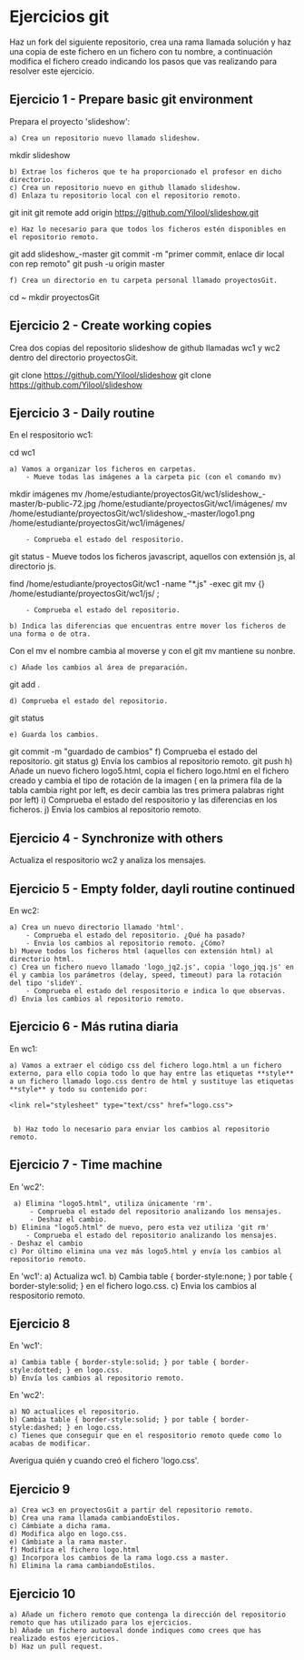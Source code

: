 # Ejercicios git 

Haz un fork del siguiente repositorio, crea una rama llamada solución  y haz una copia de este fichero en un fichero con tu nombre, a continuación  modifica el fichero creado indicando los pasos que vas realizando para resolver este ejercicio.

## Ejercicio 1 - Prepare basic git environment
Prepara el proyecto 'slideshow':

	a) Crea un repositorio nuevo llamado slideshow.

mkdir slideshow

	b) Extrae los ficheros que te ha proporcionado el profesor en dicho directorio.
	c) Crea un repositorio nuevo en github llamado slideshow.
	d) Enlaza tu repositorio local con el repositorio remoto.

git init
git remote add origin https://github.com/Yilool/slideshow.git

	e) Haz lo necesario para que todos los ficheros estén disponibles en el repositorio remoto.

git add slideshow_-master
git commit -m "primer commit, enlace dir local con rep remoto"
git push -u origin master

	f) Crea un directorio en tu carpeta personal llamado proyectosGit.

cd ~
mkdir proyectosGit

## Ejercicio 2 - Create working copies
Crea dos copias del repositorio slideshow de github llamadas wc1 y wc2 dentro del directorio proyectosGit.

git clone https://github.com/Yilool/slideshow
git clone https://github.com/Yilool/slideshow

## Ejercicio 3 - Daily routine
En el respositorio wc1:

cd wc1

	a) Vamos a organizar los ficheros en carpetas.
		- Mueve todas las imágenes a la carpeta pic (con el comando mv)
mkdir imágenes
mv /home/estudiante/proyectosGit/wc1/slideshow_-master/b-public-72.jpg /home/estudiante/proyectosGit/wc1/imágenes/
mv /home/estudiante/proyectosGit/wc1/slideshow_-master/logo1.png /home/estudiante/proyectosGit/wc1/imágenes/

		- Comprueba el estado del respositorio.
git status
		- Mueve todos los ficheros javascript, aquellos con extensión js, al directorio js.

find /home/estudiante/proyectosGit/wc1 -name "*.js" -exec git mv {} /home/estudiante/proyectosGit/wc1/js/ \;

		- Comprueba el estado del repositorio.

	b) Indica las diferencias que encuentras entre mover los ficheros de una forma o de otra.
Con el mv el nombre cambia al moverse y con el git mv mantiene su nonbre.

	c) Añade los cambios al área de preparación.
git add .

	d) Comprueba el estado del repositorio.
git status

	e) Guarda los cambios.
git commit -m "guardado de cambios"
	f) Comprueba el estado del repositorio.
git status
	g) Envía los cambios al repositorio remoto.
git push
	h) Añade un nuevo fichero logo5.html, copia el fichero logo.html en el fichero creado y cambia el tipo de rotación de la imagen ( en la primera fila de la tabla cambia right por left, es decir cambia las tres primera palabras right por left)
	i) Comprueba el estado del respositorio y las diferencias en los ficheros.
	j) Envia los cambios al repositorio remoto.

## Ejercicio 4 - Synchronize with others

Actualiza el respositorio wc2 y analiza los mensajes.

## Ejercicio 5 - Empty folder, dayli routine continued

En wc2:

	a) Crea un nuevo directorio llamado 'html'.
		- Comprueba el estado del repositorio. ¿Qué ha pasado?
		- Envia los cambios al repositorio remoto. ¿Cómo?
	b) Mueve todos los ficheros html (aquellos con extensión html) al directorio html.
	c) Crea un fichero nuevo llamado 'logo_jq2.js', copia 'logo_jqq.js' en él y cambia los parámetros (delay, speed, timeout) para la rotación del tipo 'slideY'.
		- Comprueba el estado del respositorio e indica lo que observas.
	d) Envia los cambios al repositorio remoto.

## Ejercicio 6 - Más rutina diaria
En wc1:

	a) Vamos a extraer el código css del fichero logo.html a un fichero externo, para ello copia todo lo que hay entre las etiquetas **style** a un fichero llamado logo.css dentro de html y sustituye las etiquetas **style** y todo su contenido por: 

	<link rel="stylesheet" type="text/css" href="logo.css">

 
	 b) Haz todo lo necesario para enviar los cambios al repositorio remoto.
 
 ## Ejercicio 7 - Time machine 
 En 'wc2':

	 a) Elimina "logo5.html", utiliza únicamente 'rm'.
		 - Comprueba el estado del repositorio analizando los mensajes.
		 - Deshaz el cambio.
 	b) Elimina "logo5.html" de nuevo, pero esta vez utiliza 'git rm'
 		- Comprueba el estado del repositorio analizando los mensajes.
 	- Deshaz el cambio
 	c) Por último elimina una vez más logo5.html y envía los cambios al repositorio remoto.
 
 En 'wc1':
 	a) Actualiza wc1.
	 b) Cambia table { border-style:none; } por table { border-style:solid; } en el fichero logo.css.
 	c) Envia los cambios al respositorio remoto.
 
 ## Ejercicio 8
 
 En 'wc1':
 	
 	a) Cambia table { border-style:solid; } por table { border-style:dotted; } en logo.css.
 	b) Envía los cambios al repositorio remoto.
 	
 En 'wc2':
 
 	a) NO actualices el repositorio.
 	b) Cambia table { border-style:solid; } por table { border-style:dashed; } en logo.css.
 	c) Tienes que conseguir que en el respositorio remoto quede como lo acabas de modificar.
 	
 Averigua quién y cuando creó el fichero 'logo.css'.
 	
 	
## Ejercicio 9

	a) Crea wc3 en proyectosGit a partir del repositorio remoto.
	b) Crea una rama llamada cambiandoEstilos.
	c) Cámbiate a dicha rama.
	d) Modifica algo en logo.css.
	e) Cámbiate a la rama master.
	f) Modifica el fichero logo.html
	g) Incorpora los cambios de la rama logo.css a master.
	h) Elimina la rama cambiandoEstilos.
	
## Ejercicio 10

	a) Añade un fichero remoto que contenga la dirección del repositorio remoto que has utilizado para los ejercicios.
	b) Añade un fichero autoeval donde indiques como crees que has realizado estos ejercicios.
	b) Haz un pull request.
